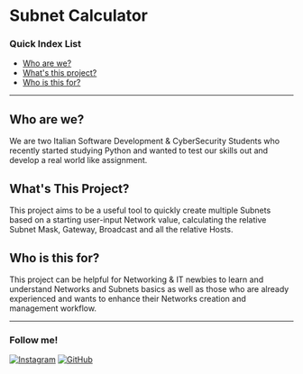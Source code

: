 # Subnet Calculator

### Quick Index List
- [Who are we?](#who-are-we)
- [What's this project?](#whats-this-project)
- [Who is this for?](#who-is-this-for)

<hr>

## Who are we?
We are two Italian Software Development & CyberSecurity Students who recently started studying Python and wanted to test our skills out and develop a real world like assignment.

## What's This Project?
This project aims to be a useful tool to quickly create multiple Subnets based on a starting user-input Network value, calculating the relative Subnet Mask, Gateway, Broadcast and all the relative Hosts.

## Who is this for?
This project can be helpful for Networking & IT newbies to learn and understand Networks and Subnets  basics as well as those who are already experienced and wants to enhance their Networks creation and management workflow.

<hr>

### Follow me!

[![Instagram](https://img.shields.io/badge/Instagram-E4405F?style=for-the-badge&logo=instagram&logoColor=white&label=feis._.arts&labelColor=833AB4&color=5B51D8
)](https://instagram.com/feis._.arts)
[![GitHub](https://img.shields.io/badge/GitHub-100000?style=for-the-badge&logo=GitHub&logoColor=white&label=mfacecchia&labelColor=%230A0A0A&color=%23E0E0E0)](https://github.com/mfacecchia)
